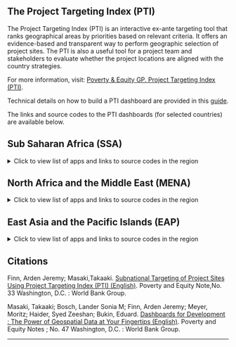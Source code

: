 ## The Project Targeting Index (PTI)

<!--
This is a field wit comments. 
In the current document, we may add generic description of the organization.
-->

The Project Targeting Index (PTI) is an interactive ex-ante targeting tool that ranks geographical areas by priorities based on relevant criteria. It offers an evidence-based and transparent way to perform geographic selection of project sites. The PTI is also a useful tool for a project team and stakeholders to evaluate whether the project locations are aligned with the country strategies.

For more information, visit: [Poverty & Equity GP. Project Targeting Index (PTI)](https://worldbankgroup.sharepoint.com/sites/WBPoverty/SitePages/PublishingPages/D4OI%20%E2%80%93%20PTI-1649796093454.aspx). 

Technical details on how to build a PTI dashboard are provided in this [guide](https://datanalytics.worldbank.org/pti_guide/).

The links and source codes to the PTI dashboards (for selected countries) are available below. 

## Sub Saharan Africa (SSA)

<details>
  <summary>Click to view list of apps and links to source codes in the region</summary>

  * Cameroon: [app](http://w0lxprconn01.worldbank.org:3939/cmrPTI/), GitHub repo for [launching the app](https://github.com/wbPTI/cmrPTI) and [preparing data](https://github.com/wbPTI/cmrPTIdata)
  * Benin:  [app](https://w0lxdrconn01.worldbank.org/benPTI/), GitHub repo for [launching the app](https://github.com/wbPTI/west_africa_PTI) and [preparing data](https://github.com/wbPTI/west_africa_PTIdata)
  * Burundi: [app](http://w0lxprconn01.worldbank.org:3939/bdiPTI/), GitHub repo for [launching the app](https://github.com/wbPTI/bdiPTI) and [preparing data](https://github.com/wbPTI/bdiPTIdata)
  * Democratic Republic of Congo:  [app](https://wbg-poverty-gp.shinyapps.io/drcPTI/), GitHub repo for [launching the app](https://github.com/wbPTI/drcPTI) and [preparing data](https://github.com/wbPTI/drcPTIdata)
  * Cabo Verde:  [app](https://w0lxdrconn01.worldbank.org/cpvPTI/), GitHub repo for [launching the app](https://github.com/wbPTI/cpvPTI) and [preparing data](https://github.com/wbPTI/west_africa_4_PTIdata)
  * Cote d'Ivoire:  [app](https://w0lxdrconn01.worldbank.org/civPTI/), GitHub repo for [launching the app](https://github.com/wbPTI/west_africa_PTI) and [preparing data](https://github.com/wbPTI/west_africa_PTIdata)
  * Ghana:  [app](https://w0lxdrconn01.worldbank.org/ghaPTI/), GitHub repo for [launching the app](https://github.com/wbPTI/ghaPTI) and [preparing data](https://github.com/wbPTI/west_africa_3_PTIdata)
  * Guinea:  [app](https://wbg-poverty-gp.shinyapps.io/ginPTI/), GitHub repo for [launching the app](https://github.com/wbPTI/west_africa_PTI) and [preparing data](https://github.com/wbPTI/west_africa_PTIdata)
  * Ethiopia:  [app](http://w0lxprconn01.worldbank.org:3939/ethPTI/), GitHub repo for [launching the app](https://github.com/wbPTI/EthiopiaTigrayCrisisPTI) and [preparing data](https://github.com/wbPTI/EthiopiaTigrayCrisis)
  * Liberia:  [app](https://w0lxdrconn01.worldbank.org/lbrPTI/), GitHub repo for [launching the app](https://github.com/wbPTI/lbrPTI) and [preparing data](https://github.com/wbPTI/west_africa_3_PTIdata)
  * Madagasacar:  [app](https://wbg-poverty-gp.shinyapps.io/mdgPTI/), GitHub repo for [launching the app](https://github.com/wbPTI/mdgPTI) and [preparing data](https://github.com/wbPTI/mdgPTIdata)
  * Mauritania:  [app](https://w0lxdrconn01.worldbank.org/civPTI/), GitHub repo for [launching the app](https://github.com/wbPTI/mrtPTI) and [preparing data](https://github.com/wbPTI/west_africa_4_PTIdata)
  * Mozambique:  [app](https://w0lxdrconn01.worldbank.org/mozPTI/), GitHub repo for [launching the app](https://github.com/wbPTI/mozPTI) and [preparing data](https://github.com/wbPTI/mozPTIdata)
  * Sahel (Regional):  [app](https://wbg-poverty-gp.shinyapps.io/sahelPTI/), GitHub repo for [launching the app](https://github.com/wbPTI/sahelPTI) and [preparing data](https://github.com/wbPTI/sahelPTIdata)
  * Senegal:  [app](https://w0lxdrconn01.worldbank.org/senPTI/)), GitHub repo for [launching the app](https://github.com/wbPTI/senPTI) and [preparing data](https://github.com/wbPTI/west_africa_4_PTIdata)
  * Sierra Leone:  [app](https://w0lxdrconn01.worldbank.org/slePTI/), GitHub repo for [launching the app](https://github.com/wbPTI/slePTI) and [preparing data](https://github.com/wbPTI/west_africa_3_PTIdata)
  * Somalia:  [app](https://wbg-poverty-gp.shinyapps.io/somPTI/), GitHub repo for [launching the app](https://github.com/wbPTI/somPTI) and [preparing data](https://github.com/wbPTI/somPTIdata)
  * South Sudan:  [app](https://wbg-poverty-gp.shinyapps.io/ssdPTI/), GitHub repo for [launching the app](https://github.com/wbPTI/ssdPTI) and [preparing data](https://github.com/wbPTI/ssdPTIdata)
  * Sudan:  [app](https://wbg-poverty-gp.shinyapps.io/sdnPTI/), GitHub repo for [launching the app](https://github.com/wbPTI/sdnPTI) and [preparing data](https://github.com/wbPTI/sdnPTIdata)
  * Tanzania: [app](http://w0lxprconn01.worldbank.org:3939/tzaPTI/), GitHub repo for [launching the app](https://github.com/wbPTI/tzaPTI) and [preparing data](https://github.com/wbPTI/tzaPTIdata)
  * The Gambia:  [app](https://w0lxdrconn01.worldbank.org/gmbPTI/), GitHub repo for [launching the app](https://github.com/wbPTI/gmbPTI) and [preparing data](https://github.com/wbPTI/west_africa_4_PTIdata)
  * Zambia:  [app (v1.0)](https://wbg-poverty-gp.shinyapps.io/zamPTI/); [app (v1.1) - MoFNP](https://ifeanyi.shinyapps.io/zamPTI/) GitHub repo for [launching the app](https://github.com/wbPTI/zamPTI) and [preparing data](https://github.com/wbPTI/zamPTIdata)

</details>  

## North Africa and the Middle East (MENA)

<details>
  <summary>Click to view list of apps and links to source codes in the region</summary>

  * Morocco: [app](http://w0lxprconn01.worldbank.org:3939/marPTI/)
  * Yemen: [app](http://w0lxprconn01.worldbank.org:3939/yemPTI/)
</details>  

## East Asia and the Pacific Islands (EAP)

<details>
  <summary>Click to view list of apps and links to source codes in the region</summary>

 * Pacific Island Countries (joint dashboard): [app](https://ifeanyi.shinyapps.io/pciPTI/), Github Repo for  [launching the app](https://github.com/wbPTI/pciPTI) and [preparing the data](https://github.com/wbPTI/pciPTIdata)
 * Papua New Guinea: [app](https://ifeanyi.shinyapps.io/pngPTI/), Github Repo for [launching the app](https://github.com/wbPTI/pngPTI) and [preparing the data](https://github.com/wbPTI/pciPTIdata)
 * Fiji: [app](https://ifeanyi.shinyapps.io/fijiPTI/), Github Repo for [launching the app](https://github.com/wbPTI/fijiPTI) and [preparing the data](https://github.com/wbPTI/pciPTIdata)
 * Vanuatu : [app](https://ifeanyi.shinyapps.io/vutPTI/), Github Repo for [launching the app](https://github.com/wbPTI/vutPTI) and [preparing the data](https://github.com/wbPTI/pciPTIdata)

</details> 


## Citations

Finn, Arden Jeremy; Masaki,Takaaki. [Subnational Targeting of Project Sites Using Project Targeting Index (PTI) (English)](http://documents.worldbank.org/curated/en/993931596523347991/Subnational-Targeting-of-Project-Sites-Using-Project-Targeting-Index-PTI). Poverty and Equity Note,No. 33 Washington, D.C. : World Bank Group. 

Masaki, Takaaki; Bosch, Lander Sonia M; Finn, Arden Jeremy; Meyer, Moritz; Haider, Syed Zeeshan; Bukin, Eduard.
[Dashboards for Development : The Power of Geospatial Data at Your Fingertips (English)](http://documents.worldbank.org/curated/en/099552206032228352/IDU0918d19120955e04c82096b8073cb389e875a). Poverty and Equity Notes ; No. 47 Washington, D.C. : World Bank Group.
****

